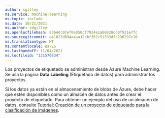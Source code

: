 ```yaml
---
author: sgilley
ms.service: machine-learning
ms.topic: include
ms.date: 10/21/2021
ms.author: sdgilley
ms.openlocfilehash: 8364dc07ef0e850cf7924e1ab8820cd8f921e7fc
ms.sourcegitcommit: e41827d894a4aa12cbff62c51393dfc236297e10
ms.translationtype: HT
ms.contentlocale: es-ES
ms.lasthandoff: 11/04/2021
ms.locfileid: "131570834"
---
```

Los proyectos de etiquetado se administran desde Azure Machine Learning. Se usa la página **Data Labeling** (Etiquetado de datos) para administrar los proyectos.

Si los datos ya están en el almacenamiento de blobs de Azure, debe hacer que estén disponibles como un almacén de datos antes de crear el proyecto de etiquetado. Para obtener un ejemplo del uso de un almacén de datos, consulte [Tutorial: Creación de un proyecto de etiquetado para la clasificación de imágenes](../articles/machine-learning/tutorial-labeling.md).

